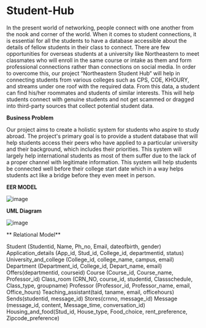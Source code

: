 # Student-Hub

In the present world of networking, people connect with one another from the nook and corner of 
the world. When it comes to student connections, it is essential for all the students to have a 
database accessible about the details of fellow students in their class to connect. There are few 
opportunities for overseas students at a university like Northeastern to meet classmates who will 
enroll in the same course or intake as them and form professional connections rather than 
connections on social media. In order to overcome this, our project “Northeastern Student Hub“
will help in connecting students from various colleges such as CPS, COE, KHOURY, and streams 
under one roof with the required data. From this data, a student can find his/her roommates and 
students of similar interests. This will help students connect with genuine students and not get 
scammed or dragged into third-party sources that collect potential student data.

**Business Problem**

Our project aims to create a holistic system for students who aspire to study abroad. The project's 
primary goal is to provide a student database that will help students access their peers who have 
applied to a particular university and their background, which includes their priorities. This system 
will largely help international students as most of them suffer due to the lack of a proper channel
with legitimate information. This system will help students be connected well before their college 
start date which in a way helps students act like a bridge before they even meet in person.

**EER MODEL**

![image](https://user-images.githubusercontent.com/66838658/208557684-91098e58-f27d-491e-af40-b231ada73e9e.png)

**UML Diagram**

![image](https://user-images.githubusercontent.com/66838658/208557744-b3d5b66d-84da-4c80-95dc-ba0ebc8f9670.png)

** Relational Model** 

Student (Studentid, Name, Ph_no, Email, dateofbirth, gender)
Application_details (App_id, Stud_id, College_id, departmentid, status)
University_and_college (College_id, college_name, campus, email)
Department (Department_id, College_id, Depart_name, email)
Offers(departmentid, courseid)
Course (Course_id, Course_name, Professor_id)
Class_room (CRN_NO, course_id, studentid, Classschedule, Class_type, groupname)
Professor (Professor_id, Professor_name, email, Office_hours)
Teaching_assistant(taid, taname, email, officehours)
Sends(studentid, message_id)
Stores(crnno, message_id)
Message (message_id, content, Message_time, conversation_id)
Housing_and_food(Stud_id, House_type, Food_choice, rent_preference, Zipcode_preference)

